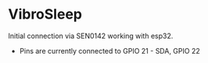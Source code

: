 # VibroSleep

Initial connection via SEN0142 working with esp32. 

- Pins are currently connected to GPIO 21 - SDA, GPIO 22
